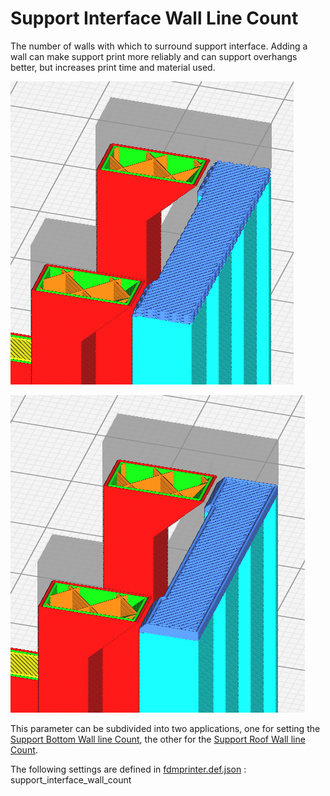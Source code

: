 # Support Interface Wall Line Count

The number of walls with which to surround support interface. Adding a wall can make support print more reliably and can support overhangs better, but increases print time and material used.

![Support Interface Zero Wall Line](../images-mb/support_interface_wall_count_0.png)

![Support Interface One Wall Line](../images-mb/support_interface_wall_count_1.png)

This parameter can be subdivided into two applications, one for setting the [Support Bottom Wall line Count](support_bottom_wall_count.md), the other for the [Support Roof Wall line Count](support_roof_wall_count.md).


The following settings are defined in [fdmprinter.def.json](https://github.com/smartavionics/Cura/blob/mb-master/resources/definitions/fdmprinter.def.json) : support_interface_wall_count